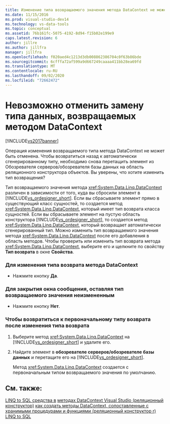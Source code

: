 ```yaml
---
title: Изменение типа возвращаемого значения метода DataContext не может быть отменено | Документация Майкрософт
ms.date: 11/15/2016
ms.prod: visual-studio-dev14
ms.technology: vs-data-tools
ms.topic: conceptual
ms.assetid: 76b161fc-5075-4192-8d94-f15b02e199e9
caps.latest.revision: 6
author: jillre
ms.author: jillfra
manager: jillfra
ms.openlocfilehash: f020aed4c1213d3db008862386704c0f63b86bde
ms.sourcegitcommit: 6cfffa72af599a9d667249caaaa411bb28ea69fd
ms.translationtype: MT
ms.contentlocale: ru-RU
ms.lasthandoff: 09/02/2020
ms.locfileid: "72662472"
---
```

# <a name="changing-the-return-type-of-a-datacontext-method-cannot-be-undone"></a>Невозможно отменить замену типа данных, возвращаемых методом DataContext
[!INCLUDE[vs2017banner](../includes/vs2017banner.md)]

Операция изменения возвращаемого типа метода DataContext не может быть отменена. Чтобы возвратиться назад к автоматически сгенерированному типу, необходимо снова перетащить элемент из Обозревателя серверов/обозревателя базы данных на область реляционного конструктора объектов. Вы уверены, что хотите изменить тип возвращения?

 Тип возвращаемого значения метода <xref:System.Data.Linq.DataContext> различен в зависимости от того, куда вы сбросили элемент в [!INCLUDE[vs_ordesigner_short](../includes/vs-ordesigner-short-md.md)]. Если вы сбрасываете элемент прямо в существующий класс сущностей, то создается метод <xref:System.Data.Linq.DataContext>, который имеет тип возврата класса сущностей. Если вы сбрасываете элемент на пустую область конструктора [!INCLUDE[vs_ordesigner_short](../includes/vs-ordesigner-short-md.md)], то создается метод <xref:System.Data.Linq.DataContext>, который возвращает автоматически сгенерированный тип. Можно изменить тип возвращаемого значения метода <xref:System.Data.Linq.DataContext> после его добавления в область методов. Чтобы проверить или изменить тип возврата метода <xref:System.Data.Linq.DataContext>, выберите его и щелкните по свойству **Тип возврата** в окне **Свойства**.

### <a name="to-change-the-return-type-of-a-datacontext"></a>Для изменения типа возврата метода DataContext

- Нажмите кнопку **Да**.

### <a name="to-exit-the-message-box-and-leave-the-return-type-unchanged"></a>Для закрытия окна сообщения, оставляя тип возвращаемого значения неизмененным

- Нажмите кнопку **Нет**.

### <a name="to-revert-to-the-original-return-type-after-changing-the-return-type"></a>Чтобы возвратиться к первоначальному типу возврата после изменения типа возврата

1. Выберите метод <xref:System.Data.Linq.DataContext> на [!INCLUDE[vs_ordesigner_short](../includes/vs-ordesigner-short-md.md)] и удалите его.

2. Найдите элемент в **обозревателе серверов/обозревателе базы данных** и перетащите его на [!INCLUDE[vs_ordesigner_short](../includes/vs-ordesigner-short-md.md)].

     Метод <xref:System.Data.Linq.DataContext> создается с первоначальным типом возвращаемого значения по умолчанию.

## <a name="see-also"></a>См. также:
 [LINQ to SQL средства в](../data-tools/linq-to-sql-tools-in-visual-studio2.md) [методах DataContext Visual Studio (реляционный конструктор)](../data-tools/datacontext-methods-o-r-designer.md) [как создать методы DataContext, сопоставленные с хранимыми процедурами и функциями (реляционный конструктор r)](../data-tools/how-to-create-datacontext-methods-mapped-to-stored-procedures-and-functions-o-r-designer.md) [LINQ to SQL](https://msdn.microsoft.com/library/73d13345-eece-471a-af40-4cc7a2f11655)
